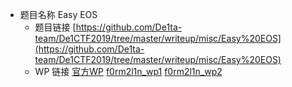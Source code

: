 - 题目名称 Easy EOS
    - 题目链接 [https://github.com/De1ta-team/De1CTF2019/tree/master/writeup/misc/Easy%20EOS](https://github.com/De1ta-team/De1CTF2019/tree/master/writeup/misc/Easy%20EOS)
    - WP 链接 [官方WP](https://github.com/De1ta-team/De1CTF2019/tree/master/writeup/misc/Easy%20EOS) [f0rm2l1n_wp1](https://www.anquanke.com/post/id/183848) [f0rm2l1n_wp2](https://www.anquanke.com/post/id/185251)
